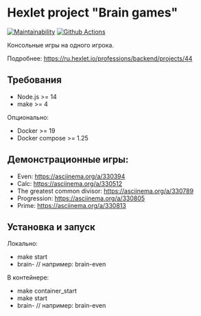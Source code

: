 # Hexlet project "Brain games"

[![Maintainability](https://api.codeclimate.com/v1/badges/e63475d6545d06147a08/maintainability)](https://codeclimate.com/github/Melodyn/backend-project-lvl1/maintainability)
[![Github Actions](https://github.com/Melodyn/backend-project-lvl1/workflows/Node.js%20CI/badge.svg)](https://github.com/Melodyn/backend-project-lvl1/actions)

Консольные игры на одного игрока.

Подробнее: https://ru.hexlet.io/professions/backend/projects/44

## Требования

* Node.js >= 14
* make >= 4

Опционально:
* Docker >= 19
* Docker compose >= 1.25

## Демонстрационные игры:

* Even: https://asciinema.org/a/330394
* Calc: https://asciinema.org/a/330512
* The greatest common divisor: https://asciinema.org/a/330789
* Progression: https://asciinema.org/a/330805
* Prime: https://asciinema.org/a/330813

## Установка и запуск

Локально:
* make start
* brain-<gamename> // например: brain-even

В контейнере:
* make container_start
* make start
* brain-<gamename> // например: brain-even

